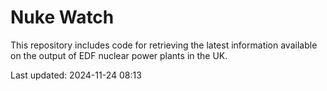 # Nuke Watch

This repository includes code for retrieving the latest information available on the output of EDF nuclear power plants in the UK.

Last updated: 2024-11-24 08:13